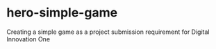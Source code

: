 # hero-simple-game
Creating a simple game as a project submission requirement for Digital Innovation One
